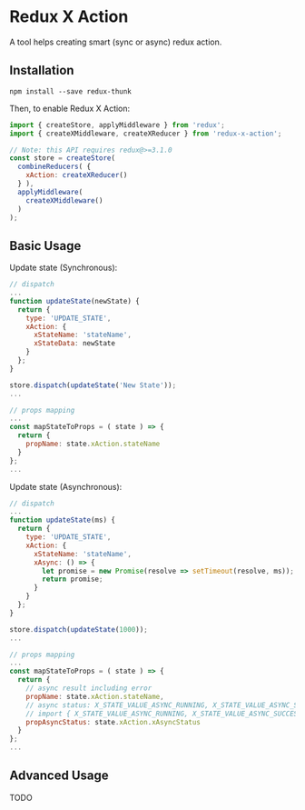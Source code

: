 Redux X Action
==============
A tool helps creating smart (sync or async) redux action.

## Installation

```
npm install --save redux-thunk
```

Then, to enable Redux X Action:

```js
import { createStore, applyMiddleware } from 'redux';
import { createXMiddleware, createXReducer } from 'redux-x-action';

// Note: this API requires redux@>=3.1.0
const store = createStore(
  combineReducers( {
    xAction: createXReducer()
  } ),
  applyMiddleware( 
    createXMiddleware() 
  )
);
```

## Basic Usage

Update state (Synchronous): 
```js
// dispatch
...
function updateState(newState) {
  return {
    type: 'UPDATE_STATE',
    xAction: {
      xStateName: 'stateName',
      xStateData: newState
    }
  };
}

store.dispatch(updateState('New State'));
...

// props mapping
...
const mapStateToProps = ( state ) => {
  return {
    propName: state.xAction.stateName
  }
};
...
```

Update state (Asynchronous): 
```js
// dispatch
...
function updateState(ms) {
  return {
    type: 'UPDATE_STATE',
    xAction: {
      xStateName: 'stateName',
      xAsync: () => {
        let promise = new Promise(resolve => setTimeout(resolve, ms));
        return promise;
      }
    }
  };
}

store.dispatch(updateState(1000));
...

// props mapping
...
const mapStateToProps = ( state ) => {
  return {
    // async result including error 
    propName: state.xAction.stateName, 
    // async status: X_STATE_VALUE_ASYNC_RUNNING, X_STATE_VALUE_ASYNC_SUCCESS or X_STATE_VALUE_ASYNC_FAILURE
    // import { X_STATE_VALUE_ASYNC_RUNNING, X_STATE_VALUE_ASYNC_SUCCESS, X_STATE_VALUE_ASYNC_FAILURE } from 'redux-x-action';
    propAsyncStatus: state.xAction.xAsyncStatus
  }
};
...
```

## Advanced Usage
TODO